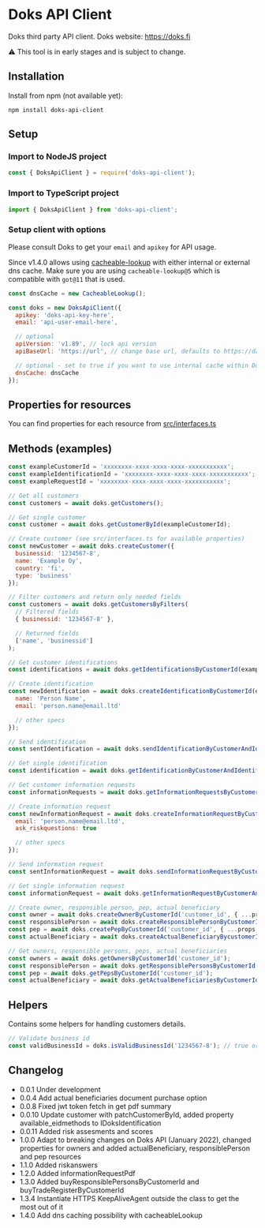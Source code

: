 # Doks API Client

Doks third party API client. Doks website: https://doks.fi

:warning: This tool is in early stages and is subject to change.

## Installation

Install from npm (not available yet):

```
npm install doks-api-client
```

## Setup

### Import to NodeJS project

```javascript
const { DoksApiClient } = require('doks-api-client');
```

### Import to TypeScript project

```javascript
import { DoksApiClient } from 'doks-api-client';
```

### Setup client with options

Please consult Doks to get your `email` and `apikey` for API usage.

Since v1.4.0 allows using [cacheable-lookup](https://github.com/szmarczak/cacheable-lookup) with either internal or external dns cache. Make sure you are using `cacheable-lookup@5` which is compatible with `got@11` that is used.

```javascript
const dnsCache = new CacheableLookup();

const doks = new DoksApiClient({
  apikey: 'doks-api-key-here',
  email: 'api-user-email-here',

  // optional
  apiVersion: 'v1.89', // lock api version
  apiBaseUrl: 'https://url', // change base url, defaults to https://data.doks.fi/api

  // optional - set to true if you want to use internal cache within Doks API Client
  dnsCache: dnsCache
});
```

## Properties for resources

You can find properties for each resource from [src/interfaces.ts](src/interfaces.ts)

## Methods (examples)

```javascript
const exampleCustomerId = 'xxxxxxxx-xxxx-xxxx-xxxx-xxxxxxxxxxx';
const exampleIdentificationId = 'xxxxxxxx-xxxx-xxxx-xxxx-xxxxxxxxxxx';
const exampleRequestId = 'xxxxxxxx-xxxx-xxxx-xxxx-xxxxxxxxxxx';

// Get all customers
const customers = await doks.getCustomers();

// Get single customer
const customer = await doks.getCustomerById(exampleCustomerId);

// Create customer (see src/interfaces.ts for available properties)
const newCustomer = await doks.createCustomer({
  businessid: '1234567-8',
  name: 'Example Oy',
  country: 'fi',
  type: 'business'
});

// Filter customers and return only needed fields
const customers = await doks.getCustomersByFilters(
  // Filtered fields
  { businessid: '1234567-8' },

  // Returned fields
  ['name', 'businessid']
);

// Get customer identifications
const identifications = await doks.getIdentificationsByCustomerId(exampleCustomerId);

// Create identification
const newIdentification = await doks.createIdentificationByCustomerId(exampleCustomerId, {
  name: 'Person Name',
  email: 'person.name@email.ltd'

  // other specs
});

// Send identification
const sentIdentification = await doks.sendIdentificationByCustomerAndIdentificationId(exampleCustomerId, newIdentification.id);

// Get single identification
const identification = await doks.getIdentificationByCustomerAndIdentificationId(exampleCustomerId, newIdentification.id);

// Get customer information requests
const informationRequests = await doks.getInformationRequestsByCustomerId(exampleCustomerId);

// Create information request
const newInformationRequest = await doks.createInformationRequestByCustomerId(exampleCustomerId, {
  email: 'person.name@email.ltd',
  ask_riskquestions: true

  // other specs
});

// Send information request
const sentInformationRequest = await doks.sendInformationRequestByCustomerAndIdentificationId(exampleCustomerId, newInformationRequest.id);

// Get single information request
const informationRequest = await doks.getInformationRequestByCustomerAndIdentificationId(exampleCustomerId, newInformationRequest.id);

// Create owner, responsible person, pep, actual beneficiary
const owner = await doks.createOwnerByCustomerId('customer_id', { ...props });
const responsiblePerson = await doks.createResponsiblePersonByCustomerId('customer_id', { ...props });
const pep = await doks.createPepByCustomerId('customer_id', { ...props });
const actualBeneficiary = await doks.createActualBeneficiaryBycustomerId('customer_id', { ...props });

// Get owners, responsible persons, peps, actual beneficiaries
const owners = await doks.getOwnersByCustomerId('customer_id');
const responsiblePerson = await doks.getResponsiblePersonsByCustomerId('customer_id');
const pep = await doks.getPepsByCustomerId('customer_id');
const actualBeneficiary = await doks.getActualBeneficiariesByCustomerId('customer_id');
```

## Helpers

Contains some helpers for handling customers details.

```javascript
// Validate business id
const validBusinessId = doks.isValidBusinessId('1234567-8'); // true or false
```

## Changelog

- 0.0.1 Under development
- 0.0.4 Add actual beneficiaries document purchase option
- 0.0.8 Fixed jwt token fetch in get pdf summary
- 0.0.10 Update customer with patchCustomerById, added property available_eidmethods to IDoksIdentification
- 0.0.11 Added risk assesments and scores
- 1.0.0 Adapt to breaking changes on Doks API (January 2022), changed properties for owners and added actualBeneficiary, responsiblePerson and pep resources
- 1.1.0 Added riskanswers
- 1.2.0 Added informationRequestPdf
- 1.3.0 Added buyResponsiblePersonsByCustomerId and buyTradeRegisterByCustomerId
- 1.3.4 Instantiate HTTPS KeepAliveAgent outside the class to get the most out of it
- 1.4.0 Add dns caching possibility with cacheableLookup
